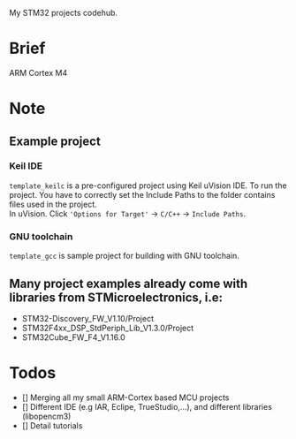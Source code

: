 My STM32 projects codehub.
# Brief
ARM Cortex M4
# Note
## Example project
### Keil IDE
`template_keilc` is a pre-configured project using Keil uVision IDE.
To run the project. You have to correctly set the Include Paths to the folder contains files used in the project.  
In uVision. Click `'Options for Target'` -> `C/C++` -> `Include Paths`.  
### GNU toolchain
`template_gcc` is sample project for building with GNU toolchain.

## Many project examples already come with libraries from STMicroelectronics, i.e:
+ STM32-Discovery_FW_V1.10/Project
+ STM32F4xx_DSP_StdPeriph_Lib_V1.3.0/Project
+ STM32Cube_FW_F4_V1.16.0

# Todos
+ [] Merging all my small ARM-Cortex based MCU projects
+ [] Different IDE (e.g IAR, Eclipe, TrueStudio,...), and different libraries (libopencm3)
+ [] Detail tutorials